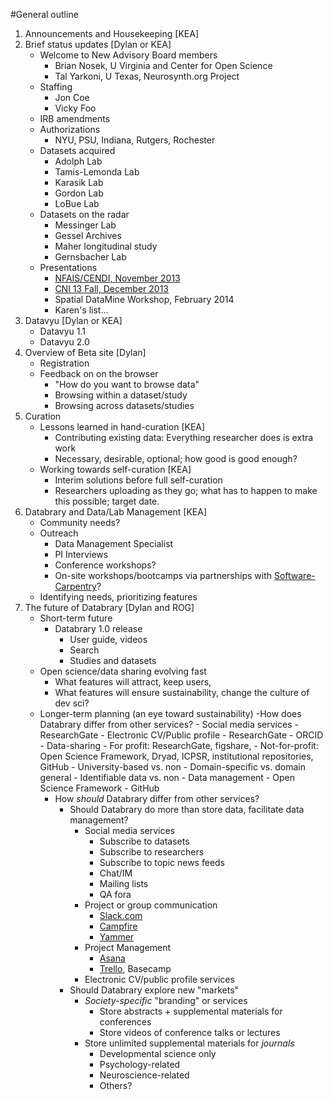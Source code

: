 #General outline

1. Announcements and Housekeeping [KEA]
1. Brief status updates [Dylan or KEA]
	- Welcome to New Advisory Board members
		- Brian Nosek, U Virginia and Center for Open Science
		- Tal Yarkoni, U Texas, Neurosynth.org Project
	- Staffing
		- Jon Coe
		- Vicky Foo
	- IRB amendments
	- Authorizations
		- NYU, PSU, Indiana, Rutgers, Rochester
	- Datasets acquired
		- Adolph Lab
		- Tamis-Lemonda Lab
		- Karasik Lab
		- Gordon Lab
		- LoBue Lab
	- Datasets on the radar
		- Messinger Lab
		- Gessel Archives
		- Maher longitudinal study
		- Gernsbacher Lab
	- Presentations
		- [NFAIS/CENDI, November 2013](http://cendievents.iiaweb.com/CENDI_NFAIS_FEDLINK_11122013/index.html)
		- [CNI 13 Fall, December 2013](http://youtu.be/-Y4A2Pw_7AM)
		- Spatial DataMine Workshop, February 2014
		- Karen's list...
1. Datavyu [Dylan or KEA]
	- Datavyu 1.1
	- Datavyu 2.0
1. Overview of Beta site [Dylan]
	- Registration
	- Feedback on on the browser
		- "How do you want to browse data"
		- Browsing within a dataset/study
		- Browsing across datasets/studies
1. Curation
	- Lessons learned in hand-curation [KEA]
		- Contributing existing data: Everything researcher does is extra work
		- Necessary, desirable, optional; how good is good enough?
	- Working towards self-curation [KEA]
		- Interim solutions before full self-curation
		- Researchers uploading as they go; what has to happen to make this possible; target date.
1. Databrary and Data/Lab Management [KEA]
	- Community needs?
	- Outreach
		- Data Management Specialist
		- PI Interviews
		- Conference workshops?
		- On-site workshops/bootcamps via partnerships with [Software-Carpentry](http://software-carpentry.org/)?
	- Identifying needs, prioritizing features
1. The future of Databrary [Dylan and ROG]
	- Short-term future
		- Databrary 1.0 release
			- User guide, videos
			- Search
			- Studies and datasets
	- Open science/data sharing evolving fast
		- What features will attract, keep users, 
		- What features will ensure sustainability, change the culture of dev sci?
	- Longer-term planning (an eye toward sustainability)
		-How does Databrary differ from other services?
			- Social media services
				- ResearchGate
			- Electronic CV/Public profile
				- ResearchGate
				- ORCID
			- Data-sharing
				- For profit: ResearchGate, figshare, 
				- Not-for-profit: Open Science Framework, Dryad, ICPSR, institutional repositories, GitHub
				- University-based vs. non
				- Domain-specific vs. domain general
				- Identifiable data vs. non
			- Data management
				- Open Science Framework
				- GitHub
		- How _should_ Databrary differ from other services?
			- Should Databrary do more than store data, facilitate data management?
				- Social media services
					- Subscribe to datasets
					- Subscribe to researchers
					- Subscribe to topic news feeds
					- Chat/IM
					- Mailing lists
					- QA fora
				- Project or group communication
					- [Slack.com](http://slack.com)
					- [Campfire](https://campfirenow.com/)
					- [Yammer](http://yammer.com)
				- Project Management
					- [Asana](http://asana.com)
					- [Trello](http://trello.com), Basecamp
				- Electronic CV/public profile services
			- Should Databrary explore new "markets"
				- _Society-specific_ "branding" or services
					- Store abstracts + supplemental materials for conferences
					- Store videos of conference talks or lectures
				- Store unlimited supplemental materials for _journals_
					- Developmental science only 
					- Psychology-related
					- Neuroscience-related
					- Others?
